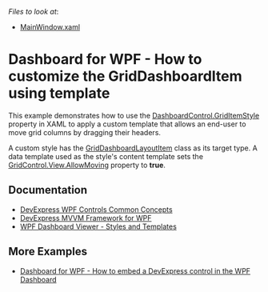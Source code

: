 
<!-- default file list -->
*Files to look at*:

* [MainWindow.xaml](./CS/WpfDashboardCustomTemplates/MainWindow.xaml)
<!-- default file list end -->

# Dashboard for WPF - How to customize the GridDashboardItem using template

This example demonstrates how to use the [DashboardControl.GridItemStyle](https://docs.devexpress.com/Dashboard/DevExpress.DashboardWpf.DashboardControlBase.GridItemStyle) property in XAML to apply a custom template that allows an end-user to move grid columns by dragging their headers.

A custom style has the [GridDashboardLayoutItem](https://docs.devexpress.com/Dashboard/DevExpress.DashboardWpf.GridDashboardLayoutItem) class as its target type. A data template used as the style's content template sets the [GridControl.View.AllowMoving](https://docs.devexpress.com/WPF/DevExpress.Xpf.Grid.DataViewBase.AllowColumnMoving) property to **true**.

## Documentation

* [DevExpress WPF Controls Common Concepts](https://docs.devexpress.com/WPF/6794)
* [DevExpress MVVM Framework for WPF](https://docs.devexpress.com/WPF/15112)
* [WPF Dashboard Viewer - Styles and Templates](https://docs.devexpress.com/Dashboard/400142)

## More Examples

* [Dashboard for WPF - How to embed a DevExpress control in the WPF Dashboard](https://github.com/DevExpress-Examples/wpf-dashboard-how-to-embed-devexpress-control)

